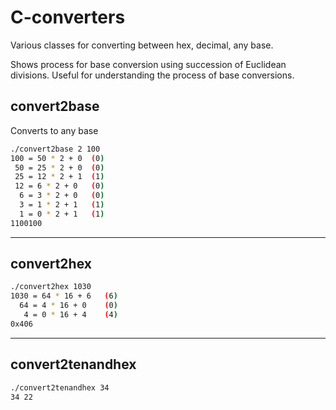 # C-converters
Various classes for converting between hex, decimal, any base.

Shows process for base conversion using succession of Euclidean divisions. Useful for understanding the process of base conversions.

## convert2base
Converts to any base
```sh
./convert2base 2 100
100 = 50 * 2 + 0  (0)
 50 = 25 * 2 + 0  (0)
 25 = 12 * 2 + 1  (1)
 12 = 6 * 2 + 0   (0)
  6 = 3 * 2 + 0   (0)
  3 = 1 * 2 + 1   (1)
  1 = 0 * 2 + 1   (1)
1100100
```

--- 
 
## convert2hex
```sh
./convert2hex 1030
1030 = 64 * 16 + 6   (6)
  64 = 4 * 16 + 0    (0)
   4 = 0 * 16 + 4    (4)
0x406
```

--- 

## convert2tenandhex
```sh
./convert2tenandhex 34
34 22 
```
